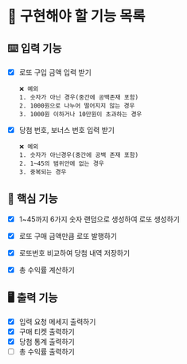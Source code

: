 

# 📝 구현해야 할 기능 목록

## ⌨️ 입력 기능
- [x] 로또 구입 금액 입력 받기
    ````
    ❌️ 예외
    1. 숫자가 아닌 경우(중간에 공백존재 포함)
    2. 1000원으로 나누어 떨어지지 않는 경우
    3. 1000원 이하거나 10만원이 초과하는 경우
    ````
- [x] 당첨 번호, 보너스 번호 입력 받기
   ````
   ❌️ 예외
   1. 숫자가 아닌경우(중간에 공백 존재 포함)
   2. 1~45의 범위안에 없는 경우
   3. 중복되는 경우
   ````
  
## 🎯 핵심 기능
- [x] 1~45까지 6가지 숫자 랜덤으로 생성하여 로또 생성하기
- [x] 로또 구매 금액만큼 로또 발행하기
- [x] 로또번호 비교하여 당첨 내역 저장하기
- [x] 총 수익률 계산하기


## 🖥️ 출력 기능
- [x] 입력 요청 메세지 출력하기
- [x] 구매 티켓 출력하기
- [x] 당첨 통계 출력하기
- [ ] 총 수익률 출력하기